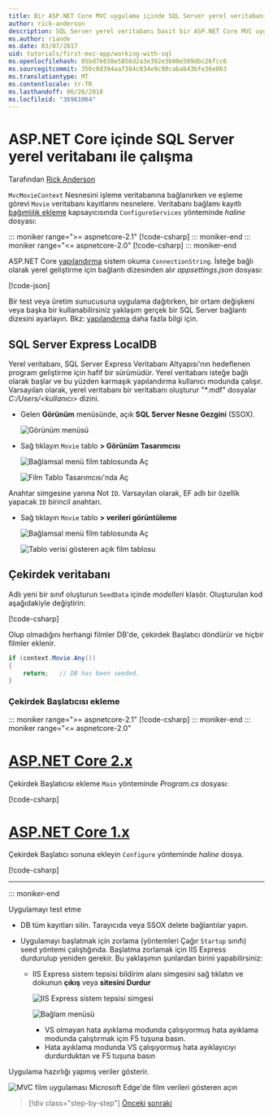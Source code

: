 ```yaml
---
title: Bir ASP.NET Core MVC uygulama içinde SQL Server yerel veritabanı ile çalışma
author: rick-anderson
description: SQL Server yerel veritabanı basit bir ASP.NET Core MVC uygulamasında kullanma hakkında bilgi edinin.
ms.author: riande
ms.date: 03/07/2017
uid: tutorials/first-mvc-app/working-with-sql
ms.openlocfilehash: 05bd76038e5856d2a3e392e3b00e589dbc26fcc6
ms.sourcegitcommit: 356c8d394aaf384c834e9c90cabab43bfe36e063
ms.translationtype: MT
ms.contentlocale: tr-TR
ms.lasthandoff: 06/26/2018
ms.locfileid: "36961064"
---
```

# <a name="work-with-sql-server-localdb-in-aspnet-core"></a>ASP.NET Core içinde SQL Server yerel veritabanı ile çalışma

Tarafından [Rick Anderson](https://twitter.com/RickAndMSFT)

`MvcMovieContext` Nesnesini işleme veritabanına bağlanırken ve eşleme görevi `Movie` veritabanı kayıtlarını nesnelere. Veritabanı bağlamı kayıtlı [bağımlılık ekleme](xref:fundamentals/dependency-injection) kapsayıcısında `ConfigureServices` yönteminde *haline* dosyası:

::: moniker range=">= aspnetcore-2.1"
[!code-csharp[](~/tutorials/first-mvc-app/start-mvc/sample/MvcMovie21/Startup.cs?name=ConfigureServices&highlight=13-99)]
::: moniker-end
::: moniker range="<= aspnetcore-2.0"
[!code-csharp[](~/tutorials/first-mvc-app/start-mvc/sample/MvcMovie/Startup.cs?name=ConfigureServices&highlight=6-7)]
::: moniker-end

ASP.NET Core [yapılandırma](xref:fundamentals/configuration/index) sistem okuma `ConnectionString`. İsteğe bağlı olarak yerel geliştirme için bağlantı dizesinden alır *appsettings.json* dosyası:

[!code-json[](start-mvc/sample/MvcMovie/appsettings.json?highlight=2&range=8-10)]

Bir test veya üretim sunucusuna uygulama dağıtırken, bir ortam değişkeni veya başka bir kullanabilirsiniz yaklaşım gerçek bir SQL Server bağlantı dizesini ayarlayın. Bkz: [yapılandırma](xref:fundamentals/configuration/index) daha fazla bilgi için.

## <a name="sql-server-express-localdb"></a>SQL Server Express LocalDB

Yerel veritabanı, SQL Server Express Veritabanı Altyapısı'nın hedeflenen program geliştirme için hafif bir sürümüdür. Yerel veritabanı isteğe bağlı olarak başlar ve bu yüzden karmaşık yapılandırma kullanıcı modunda çalışır. Varsayılan olarak, yerel veritabanı bir veritabanı oluşturur "\*.mdf" dosyalar *C:/Users/\<kullanıcı\>*  dizini.

* Gelen **Görünüm** menüsünde, açık **SQL Server Nesne Gezgini** (SSOX).

  ![Görünüm menüsü](working-with-sql/_static/ssox.png)

* Sağ tıklayın `Movie` tablo **> Görünüm Tasarımcısı**

  ![Bağlamsal menü film tablosunda Aç](working-with-sql/_static/design.png)

  ![Film Tablo Tasarımcısı'nda Aç](working-with-sql/_static/dv.png)

Anahtar simgesine yanına Not `ID`. Varsayılan olarak, EF adlı bir özellik yapacak `ID` birincil anahtarı.

* Sağ tıklayın `Movie` tablo **> verileri görüntüleme**

  ![Bağlamsal menü film tablosunda Aç](working-with-sql/_static/ssox2.png)

  ![Tablo verisi gösteren açık film tablosu](working-with-sql/_static/vd22.png)

## <a name="seed-the-database"></a>Çekirdek veritabanı

Adlı yeni bir sınıf oluşturun `SeedData` içinde *modelleri* klasör. Oluşturulan kod aşağıdakiyle değiştirin:

[!code-csharp[](start-mvc/sample/MvcMovie/Models/SeedData.cs?name=snippet_1)]

Olup olmadığını herhangi filmler DB'de, çekirdek Başlatıcı döndürür ve hiçbir filmler eklenir.

```csharp
if (context.Movie.Any())
{
    return;   // DB has been seeded.
}
```

<a name="si"></a>
### <a name="add-the-seed-initializer"></a>Çekirdek Başlatıcısı ekleme

::: moniker range=">= aspnetcore-2.1"
[!code-csharp[](~/tutorials/first-mvc-app/start-mvc/sample/MvcMovie21/Program.cs)]
::: moniker-end
::: moniker range="<= aspnetcore-2.0"

# <a name="aspnet-core-2xtabaspnetcore2x"></a>[ASP.NET Core 2.x](#tab/aspnetcore2x/)

Çekirdek Başlatıcısı ekleme `Main` yönteminde *Program.cs* dosyası:

[!code-csharp[](start-mvc/sample/MvcMovie/Program.cs?highlight=6,14-32)]

# <a name="aspnet-core-1xtabaspnetcore1x"></a>[ASP.NET Core 1.x](#tab/aspnetcore1x/)

Çekirdek Başlatıcı sonuna ekleyin `Configure` yönteminde *haline* dosya.

[!code-csharp[](start-mvc/sample/MvcMovie/Startup.cs?highlight=9&name=snippet_seed)]

---
::: moniker-end

Uygulamayı test etme

* DB tüm kayıtları silin. Tarayıcıda veya SSOX delete bağlantılar yapın.
* Uygulamayı başlatmak için zorlama (yöntemleri Çağır `Startup` sınıfı) seed yöntemi çalıştığında. Başlatma zorlamak için IIS Express durdurulup yeniden gerekir. Bu yaklaşımın şunlardan birini yapabilirsiniz:

  * IIS Express sistem tepsisi bildirim alanı simgesini sağ tıklatın ve dokunun **çıkış** veya **sitesini Durdur**

    ![IIS Express sistem tepsisi simgesi](working-with-sql/_static/iisExIcon.png)

    ![Bağlam menüsü](working-with-sql/_static/stopIIS.png)

    * VS olmayan hata ayıklama modunda çalışıyormuş hata ayıklama modunda çalıştırmak için F5 tuşuna basın.
    * Hata ayıklama modunda VS çalışıyormuş hata ayıklayıcıyı durdurduktan ve F5 tuşuna basın

Uygulama hazırlığı yapmış veriler gösterir.

![MVC film uygulaması Microsoft Edge'de film verileri gösteren açın](working-with-sql/_static/m55.png)

> [!div class="step-by-step"]
> [Önceki](adding-model.md)
> [sonraki](controller-methods-views.md)  
